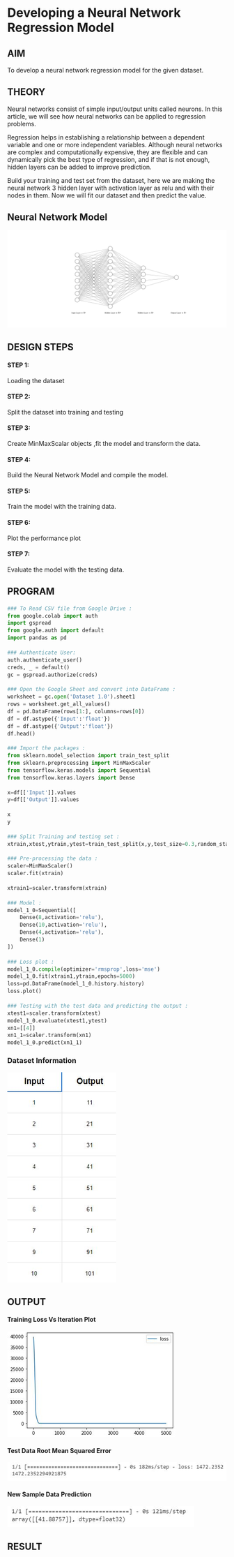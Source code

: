 # Developing a Neural Network Regression Model

## AIM

To develop a neural network regression model for the given dataset.

## THEORY

Neural networks consist of simple input/output units called neurons. In this article, we will see how neural networks can be applied to regression problems.

Regression helps in establishing a relationship between a dependent variable and one or more independent variables. Although neural networks are complex and computationally expensive, they are flexible and can dynamically pick the best type of regression, and if that is not enough, hidden layers can be added to improve prediction.

Build your training and test set from the dataset, here we are making the neural network 3 hidden layer with activation layer as relu and with their nodes in them. Now we will fit our dataset and then predict the value.

## Neural Network Model

![](img/0.svg)

## DESIGN STEPS

#### STEP 1:

Loading the dataset

#### STEP 2:

Split the dataset into training and testing

#### STEP 3:

Create MinMaxScalar objects ,fit the model and transform the data.

#### STEP 4:

Build the Neural Network Model and compile the model.

#### STEP 5:

Train the model with the training data.

#### STEP 6:

Plot the performance plot

#### STEP 7:

Evaluate the model with the testing data.

## PROGRAM

~~~python
### To Read CSV file from Google Drive :
from google.colab import auth
import gspread
from google.auth import default
import pandas as pd

### Authenticate User:
auth.authenticate_user()
creds, _ = default()
gc = gspread.authorize(creds)

### Open the Google Sheet and convert into DataFrame :
worksheet = gc.open('Dataset 1.0').sheet1
rows = worksheet.get_all_values()
df = pd.DataFrame(rows[1:], columns=rows[0])
df = df.astype({'Input':'float'})
df = df.astype({'Output':'float'})
df.head()

### Import the packages :
from sklearn.model_selection import train_test_split
from sklearn.preprocessing import MinMaxScaler
from tensorflow.keras.models import Sequential
from tensorflow.keras.layers import Dense

x=df[['Input']].values
y=df[['Output']].values

x
y

### Split Training and testing set :
xtrain,xtest,ytrain,ytest=train_test_split(x,y,test_size=0.3,random_state=1)

### Pre-processing the data :
scaler=MinMaxScaler()
scaler.fit(xtrain)

xtrain1=scaler.transform(xtrain)

### Model :
model_1_0=Sequential([
    Dense(8,activation='relu'),
    Dense(10,activation='relu'),
    Dense(4,activation='relu'),
    Dense(1)
])

### Loss plot :
model_1_0.compile(optimizer='rmsprop',loss='mse')
model_1_0.fit(xtrain1,ytrain,epochs=5000)
loss=pd.DataFrame(model_1_0.history.history)
loss.plot()

### Testing with the test data and predicting the output :
xtest1=scaler.transform(xtest)
model_1_0.evaluate(xtest1,ytest)
xn1=[[4]]
xn1_1=scaler.transform(xn1)
model_1_0.predict(xn1_1)
~~~

### Dataset Information

![](img/1.JPG)

## OUTPUT

#### Training Loss Vs Iteration Plot

![](img/2.JPG)

#### Test Data Root Mean Squared Error

![](img/3.JPG)

#### New Sample Data Prediction

![](img/4.JPG)

## RESULT
